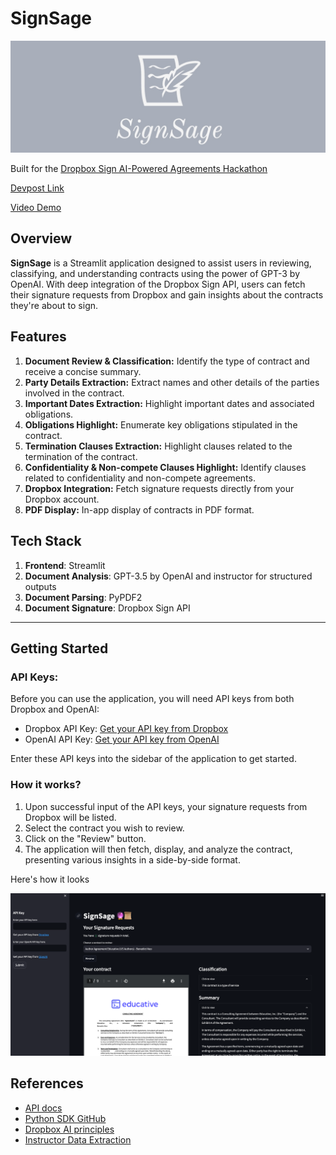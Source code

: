 # SignSage

![logo](img/logo.jpeg)

Built for the [Dropbox Sign AI-Powered Agreements Hackathon](https://dropboxhackathon2023.devpost.com/)

[Devpost Link](https://devpost.com/software/signsage)

[Video Demo](https://www.youtube.com/watch?v=OhhQt_rz5Qw)

## Overview

**SignSage** is a Streamlit application designed to assist users in reviewing, classifying, and understanding contracts using the power of GPT-3 by OpenAI. With deep integration of the Dropbox Sign API, users can fetch their signature requests from Dropbox and gain insights about the contracts they're about to sign.

## Features

1. **Document Review & Classification:** Identify the type of contract and receive a concise summary.
2. **Party Details Extraction:** Extract names and other details of the parties involved in the contract.
3. **Important Dates Extraction:** Highlight important dates and associated obligations.
4. **Obligations Highlight:** Enumerate key obligations stipulated in the contract.
5. **Termination Clauses Extraction:** Highlight clauses related to the termination of the contract.
6. **Confidentiality & Non-compete Clauses Highlight:** Identify clauses related to confidentiality and non-compete agreements.
7. **Dropbox Integration:** Fetch signature requests directly from your Dropbox account.
8. **PDF Display:** In-app display of contracts in PDF format.

## Tech Stack

1. **Frontend**: Streamlit
2. **Document Analysis**: GPT-3.5 by OpenAI and instructor for structured outputs
3. **Document Parsing**: PyPDF2
4. **Document Signature**: Dropbox Sign API

---

## Getting Started

### API Keys:

Before you can use the application, you will need API keys from both Dropbox and OpenAI:

- Dropbox API Key: [Get your API key from Dropbox](https://www.dropbox.com/developers/apps)
- OpenAI API Key: [Get your API key from OpenAI](https://platform.openai.com/account/api-keys)

Enter these API keys into the sidebar of the application to get started.

### How it works?

1. Upon successful input of the API keys, your signature requests from Dropbox will be listed.
2. Select the contract you wish to review.
3. Click on the "Review" button.
4. The application will then fetch, display, and analyze the contract, presenting various insights in a side-by-side format.

Here's how it looks

![sample](img/image.png)

## References

- [API docs](https://developers.hellosign.com/)
- [Python SDK GitHub](https://github.com/hellosign/dropbox-sign-python)
- [Dropbox AI principles](https://www.dropbox.com/ai-principles)
- [Instructor Data Extraction](https://jxnl.github.io/instructor/examples/pii/)
